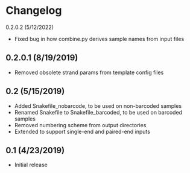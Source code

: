 Changelog
=========

0.2.0.2 (5/12/2022)
- Fixed bug in how combine.py derives sample names from input files

0.2.0.1 (8/19/2019)
-------------------
- Removed obsolete strand params from template config files

0.2 (5/15/2019)
---------------
- Added Snakefile_nobarcode, to be used on non-barcoded samples
- Renamed Snakefile to Snakefile_barcoded, to be used on barcoded samples
- Removed numbering scheme from output directories
- Extended to support single-end and paired-end inputs

0.1 (4/23/2019)
---------------
- Initial release

